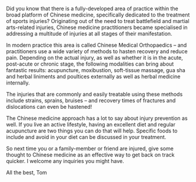 
Did you know that there is a fully-developed area of practice within the broad platform of Chinese medicine, specifically dedicated to the treatment of sports injuries? Originating out of the need to treat battlefield and martial arts-related injuries, Chinese medicine practitioners became specialised in addressing a multitude of injuries at all stages of their manifestation.

In modern practice this area is called Chinese Medical Orthopaedics – and practitioners use a wide variety of methods to hasten recovery and reduce pain. Depending on the actual injury, as well as whether it is in the acute, post-acute or chronic stage, the following modalities can bring about fantastic results: acupuncture, moxibustion, soft-tissue massage, gua sha and herbal liniments and poultices externally as well as herbal medicine internally. 

The injuries that are commonly and easily treatable using these methods include strains, sprains, bruises – and recovery times of fractures and dislocations can even be hastened! 

The Chinese medicine approach has a lot to say about injury prevention as well. If you live an active lifestyle, having an excellent diet and regular acupuncture are two things you can do that will help. Specific foods to include and avoid in your diet can be discussed in your treatment.

So next time you or a family-member or friend are injured, give some thought to Chinese medicine as an effective way to get back on track quicker. I welcome any inquiries you might have.

All the best,
Tom